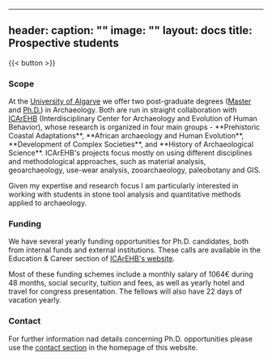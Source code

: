 
---
header:
  caption: ""
  image: ""
layout: docs
title: Prospective students
---

{{< button >}}

<h3>Scope</h3>
<p>At the <a href="http://www.ualg.pt/">University of Algarve</a> we offer two post-graduate degrees (<a href="https://fchs.ualg.pt/en/curso/1471">Master</a> and <a href="https://fchs.ualg.pt/en/curso/1673">Ph.D.</a>) in Archaeology. Both are run in straight collaboration with <a href="http://www.icarehb.com/">ICArEHB</a> (Interdisciplinary Center for Archaeology and Evolution of Human Behavior), whose research is organized in four main groups - **Prehistoric Coastal Adaptations**, **African archaeology and Human Evolution**, **Development of Complex Societies**, and **History of Archaeological Science**. ICArEHB's projects focus mostly on using different disciplines and methodological approaches, such as material analysis, geoarchaeology, use-wear analysis, zooarchaeology, paleobotany and GIS.<p>
<p> Given my expertise and research focus I am particularly interested in working with students in stone tool analysis and quantitative methods applied to archaeology.<p>

<h3>Funding</h3>
<p> We have several yearly funding opportunities for Ph.D. candidates, both from internal funds and external institutions. These calls are available in the Education & Career section of <a href="http://www.icarehb.com/">ICArEHB's website</a>.<p>
<p> Most of these funding schemes include a monthly salary of 1064€ during 48 months, social security, tuition and fees, as well as yearly hotel and travel for congress presentation. The fellows will also have 22 days of vacation yearly.<p>

<h3>Contact</h3>
<p> For further information nad details concerning Ph.D. opportunities please use the <a href="https://www.joaocascalheira.com/#contact">contact section<a/> in the homepage of this website.<p>